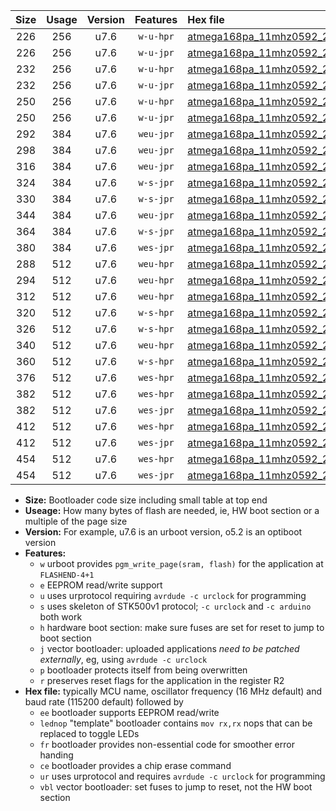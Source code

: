 |Size|Usage|Version|Features|Hex file|
|:-:|:-:|:-:|:-:|:--|
|226|256|u7.6|`w-u-hpr`|[atmega168pa_11mhz0592_230400bps_ur.hex](https://raw.githubusercontent.com/stefanrueger/urboot/main//atmega168pa_11mhz0592_230400bps_ur.hex)|
|226|256|u7.6|`w-u-jpr`|[atmega168pa_11mhz0592_230400bps_ur_vbl.hex](https://raw.githubusercontent.com/stefanrueger/urboot/main//atmega168pa_11mhz0592_230400bps_ur_vbl.hex)|
|232|256|u7.6|`w-u-hpr`|[atmega168pa_11mhz0592_230400bps_lednop_ur.hex](https://raw.githubusercontent.com/stefanrueger/urboot/main//atmega168pa_11mhz0592_230400bps_lednop_ur.hex)|
|232|256|u7.6|`w-u-jpr`|[atmega168pa_11mhz0592_230400bps_lednop_ur_vbl.hex](https://raw.githubusercontent.com/stefanrueger/urboot/main//atmega168pa_11mhz0592_230400bps_lednop_ur_vbl.hex)|
|250|256|u7.6|`w-u-hpr`|[atmega168pa_11mhz0592_230400bps_lednop_fr_ur.hex](https://raw.githubusercontent.com/stefanrueger/urboot/main//atmega168pa_11mhz0592_230400bps_lednop_fr_ur.hex)|
|250|256|u7.6|`w-u-jpr`|[atmega168pa_11mhz0592_230400bps_lednop_fr_ur_vbl.hex](https://raw.githubusercontent.com/stefanrueger/urboot/main//atmega168pa_11mhz0592_230400bps_lednop_fr_ur_vbl.hex)|
|292|384|u7.6|`weu-jpr`|[atmega168pa_11mhz0592_230400bps_ee_ur_vbl.hex](https://raw.githubusercontent.com/stefanrueger/urboot/main//atmega168pa_11mhz0592_230400bps_ee_ur_vbl.hex)|
|298|384|u7.6|`weu-jpr`|[atmega168pa_11mhz0592_230400bps_ee_lednop_ur_vbl.hex](https://raw.githubusercontent.com/stefanrueger/urboot/main//atmega168pa_11mhz0592_230400bps_ee_lednop_ur_vbl.hex)|
|316|384|u7.6|`weu-jpr`|[atmega168pa_11mhz0592_230400bps_ee_lednop_fr_ur_vbl.hex](https://raw.githubusercontent.com/stefanrueger/urboot/main//atmega168pa_11mhz0592_230400bps_ee_lednop_fr_ur_vbl.hex)|
|324|384|u7.6|`w-s-jpr`|[atmega168pa_11mhz0592_230400bps_vbl.hex](https://raw.githubusercontent.com/stefanrueger/urboot/main//atmega168pa_11mhz0592_230400bps_vbl.hex)|
|330|384|u7.6|`w-s-jpr`|[atmega168pa_11mhz0592_230400bps_lednop_vbl.hex](https://raw.githubusercontent.com/stefanrueger/urboot/main//atmega168pa_11mhz0592_230400bps_lednop_vbl.hex)|
|344|384|u7.6|`weu-jpr`|[atmega168pa_11mhz0592_230400bps_ee_lednop_fr_ce_ur_vbl.hex](https://raw.githubusercontent.com/stefanrueger/urboot/main//atmega168pa_11mhz0592_230400bps_ee_lednop_fr_ce_ur_vbl.hex)|
|364|384|u7.6|`w-s-jpr`|[atmega168pa_11mhz0592_230400bps_lednop_fr_vbl.hex](https://raw.githubusercontent.com/stefanrueger/urboot/main//atmega168pa_11mhz0592_230400bps_lednop_fr_vbl.hex)|
|380|384|u7.6|`wes-jpr`|[atmega168pa_11mhz0592_230400bps_ee_vbl.hex](https://raw.githubusercontent.com/stefanrueger/urboot/main//atmega168pa_11mhz0592_230400bps_ee_vbl.hex)|
|288|512|u7.6|`weu-hpr`|[atmega168pa_11mhz0592_230400bps_ee_ur.hex](https://raw.githubusercontent.com/stefanrueger/urboot/main//atmega168pa_11mhz0592_230400bps_ee_ur.hex)|
|294|512|u7.6|`weu-hpr`|[atmega168pa_11mhz0592_230400bps_ee_lednop_ur.hex](https://raw.githubusercontent.com/stefanrueger/urboot/main//atmega168pa_11mhz0592_230400bps_ee_lednop_ur.hex)|
|312|512|u7.6|`weu-hpr`|[atmega168pa_11mhz0592_230400bps_ee_lednop_fr_ur.hex](https://raw.githubusercontent.com/stefanrueger/urboot/main//atmega168pa_11mhz0592_230400bps_ee_lednop_fr_ur.hex)|
|320|512|u7.6|`w-s-hpr`|[atmega168pa_11mhz0592_230400bps.hex](https://raw.githubusercontent.com/stefanrueger/urboot/main//atmega168pa_11mhz0592_230400bps.hex)|
|326|512|u7.6|`w-s-hpr`|[atmega168pa_11mhz0592_230400bps_lednop.hex](https://raw.githubusercontent.com/stefanrueger/urboot/main//atmega168pa_11mhz0592_230400bps_lednop.hex)|
|340|512|u7.6|`weu-hpr`|[atmega168pa_11mhz0592_230400bps_ee_lednop_fr_ce_ur.hex](https://raw.githubusercontent.com/stefanrueger/urboot/main//atmega168pa_11mhz0592_230400bps_ee_lednop_fr_ce_ur.hex)|
|360|512|u7.6|`w-s-hpr`|[atmega168pa_11mhz0592_230400bps_lednop_fr.hex](https://raw.githubusercontent.com/stefanrueger/urboot/main//atmega168pa_11mhz0592_230400bps_lednop_fr.hex)|
|376|512|u7.6|`wes-hpr`|[atmega168pa_11mhz0592_230400bps_ee.hex](https://raw.githubusercontent.com/stefanrueger/urboot/main//atmega168pa_11mhz0592_230400bps_ee.hex)|
|382|512|u7.6|`wes-hpr`|[atmega168pa_11mhz0592_230400bps_ee_lednop.hex](https://raw.githubusercontent.com/stefanrueger/urboot/main//atmega168pa_11mhz0592_230400bps_ee_lednop.hex)|
|382|512|u7.6|`wes-jpr`|[atmega168pa_11mhz0592_230400bps_ee_lednop_vbl.hex](https://raw.githubusercontent.com/stefanrueger/urboot/main//atmega168pa_11mhz0592_230400bps_ee_lednop_vbl.hex)|
|412|512|u7.6|`wes-hpr`|[atmega168pa_11mhz0592_230400bps_ee_lednop_fr.hex](https://raw.githubusercontent.com/stefanrueger/urboot/main//atmega168pa_11mhz0592_230400bps_ee_lednop_fr.hex)|
|412|512|u7.6|`wes-jpr`|[atmega168pa_11mhz0592_230400bps_ee_lednop_fr_vbl.hex](https://raw.githubusercontent.com/stefanrueger/urboot/main//atmega168pa_11mhz0592_230400bps_ee_lednop_fr_vbl.hex)|
|454|512|u7.6|`wes-hpr`|[atmega168pa_11mhz0592_230400bps_ee_lednop_fr_ce.hex](https://raw.githubusercontent.com/stefanrueger/urboot/main//atmega168pa_11mhz0592_230400bps_ee_lednop_fr_ce.hex)|
|454|512|u7.6|`wes-jpr`|[atmega168pa_11mhz0592_230400bps_ee_lednop_fr_ce_vbl.hex](https://raw.githubusercontent.com/stefanrueger/urboot/main//atmega168pa_11mhz0592_230400bps_ee_lednop_fr_ce_vbl.hex)|

- **Size:** Bootloader code size including small table at top end
- **Useage:** How many bytes of flash are needed, ie, HW boot section or a multiple of the page size
- **Version:** For example, u7.6 is an urboot version, o5.2 is an optiboot version
- **Features:**
  + `w` urboot provides `pgm_write_page(sram, flash)` for the application at `FLASHEND-4+1`
  + `e` EEPROM read/write support
  + `u` uses urprotocol requiring `avrdude -c urclock` for programming
  + `s` uses skeleton of STK500v1 protocol; `-c urclock` and `-c arduino` both work
  + `h` hardware boot section: make sure fuses are set for reset to jump to boot section
  + `j` vector bootloader: uploaded applications *need to be patched externally*, eg, using `avrdude -c urclock`
  + `p` bootloader protects itself from being overwritten
  + `r` preserves reset flags for the application in the register R2
- **Hex file:** typically MCU name, oscillator frequency (16 MHz default) and baud rate (115200 default) followed by
  + `ee` bootloader supports EEPROM read/write
  + `lednop` "template" bootloader contains `mov rx,rx` nops that can be replaced to toggle LEDs
  + `fr` bootloader provides non-essential code for smoother error handing
  + `ce` bootloader provides a chip erase command
  + `ur` uses urprotocol and requires `avrdude -c urclock` for programming
  + `vbl` vector bootloader: set fuses to jump to reset, not the HW boot section
